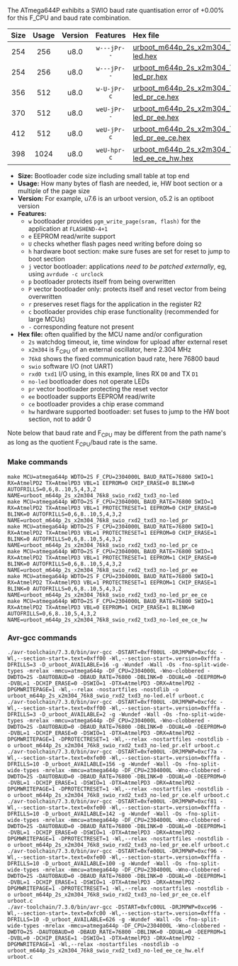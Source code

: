 The ATmega644P exhibits a SWIO baud rate quantisation error of +0.00% for this F_CPU and baud rate combination.

|Size|Usage|Version|Features|Hex file|
|:-:|:-:|:-:|:-:|:--|
|254|256|u8.0|`w---jPr--`|[urboot_m644p_2s_x2m304_76k8_swio_rxd2_txd3_no-led.hex](https://raw.githubusercontent.com/stefanrueger/urboot.hex/main/boards/sanguino/atmega644p/watchdog_2_s/external_oscillator_x/%2B2m304000_hz/%2B%2B76k8_baud/uart1_rxd2_txd3/no-led/urboot_m644p_2s_x2m304_76k8_swio_rxd2_txd3_no-led.hex)|
|254|256|u8.0|`w---jPr--`|[urboot_m644p_2s_x2m304_76k8_swio_rxd2_txd3_no-led_pr.hex](https://raw.githubusercontent.com/stefanrueger/urboot.hex/main/boards/sanguino/atmega644p/watchdog_2_s/external_oscillator_x/%2B2m304000_hz/%2B%2B76k8_baud/uart1_rxd2_txd3/no-led/urboot_m644p_2s_x2m304_76k8_swio_rxd2_txd3_no-led_pr.hex)|
|356|512|u8.0|`w-U-jPr-c`|[urboot_m644p_2s_x2m304_76k8_swio_rxd2_txd3_no-led_pr_ce.hex](https://raw.githubusercontent.com/stefanrueger/urboot.hex/main/boards/sanguino/atmega644p/watchdog_2_s/external_oscillator_x/%2B2m304000_hz/%2B%2B76k8_baud/uart1_rxd2_txd3/no-led/urboot_m644p_2s_x2m304_76k8_swio_rxd2_txd3_no-led_pr_ce.hex)|
|370|512|u8.0|`weU-jPr--`|[urboot_m644p_2s_x2m304_76k8_swio_rxd2_txd3_no-led_pr_ee.hex](https://raw.githubusercontent.com/stefanrueger/urboot.hex/main/boards/sanguino/atmega644p/watchdog_2_s/external_oscillator_x/%2B2m304000_hz/%2B%2B76k8_baud/uart1_rxd2_txd3/no-led/urboot_m644p_2s_x2m304_76k8_swio_rxd2_txd3_no-led_pr_ee.hex)|
|412|512|u8.0|`weU-jPr-c`|[urboot_m644p_2s_x2m304_76k8_swio_rxd2_txd3_no-led_pr_ee_ce.hex](https://raw.githubusercontent.com/stefanrueger/urboot.hex/main/boards/sanguino/atmega644p/watchdog_2_s/external_oscillator_x/%2B2m304000_hz/%2B%2B76k8_baud/uart1_rxd2_txd3/no-led/urboot_m644p_2s_x2m304_76k8_swio_rxd2_txd3_no-led_pr_ee_ce.hex)|
|398|1024|u8.0|`weU-hpr-c`|[urboot_m644p_2s_x2m304_76k8_swio_rxd2_txd3_no-led_ee_ce_hw.hex](https://raw.githubusercontent.com/stefanrueger/urboot.hex/main/boards/sanguino/atmega644p/watchdog_2_s/external_oscillator_x/%2B2m304000_hz/%2B%2B76k8_baud/uart1_rxd2_txd3/no-led/urboot_m644p_2s_x2m304_76k8_swio_rxd2_txd3_no-led_ee_ce_hw.hex)|

- **Size:** Bootloader code size including small table at top end
- **Usage:** How many bytes of flash are needed, ie, HW boot section or a multiple of the page size
- **Version:** For example, u7.6 is an urboot version, o5.2 is an optiboot version
- **Features:**
  + `w` bootloader provides `pgm_write_page(sram, flash)` for the application at `FLASHEND-4+1`
  + `e` EEPROM read/write support
  + `U` checks whether flash pages need writing before doing so
  + `h` hardware boot section: make sure fuses are set for reset to jump to boot section
  + `j` vector bootloader: applications *need to be patched externally*, eg, using `avrdude -c urclock`
  + `p` bootloader protects itself from being overwritten
  + `P` vector bootloader only: protects itself and reset vector from being overwritten
  + `r` preserves reset flags for the application in the register R2
  + `c` bootloader provides chip erase functionality (recommended for large MCUs)
  + `-` corresponding feature not present
- **Hex file:** often qualified by the MCU name and/or configuration
  + `2s` watchdog timeout, ie, time window for upload after external reset
  + `x2m304` is F<sub>CPU</sub> of an external oscillator, here 2.304 MHz
  + `76k8` shows the fixed communication baud rate, here 76800 baud
  + `swio` software I/O (not UART)
  + `rxd0 txd1` I/O using, in this example, lines RX `D0` and TX `D1`
  + `no-led` bootloader does not operate LEDs
  + `pr` vector bootloader protecting the reset vector
  + `ee` bootloader supports EEPROM read/write
  + `ce` bootloader provides a chip erase command
  + `hw` hardware supported bootloader: set fuses to jump to the HW boot section, not to addr 0


Note below that baud rate and F<sub>CPU</sub> may be different from the path name's as long as the quotient F<sub>CPU</sub>/baud rate is the same.

### Make commands
```
make MCU=atmega644p WDTO=2S F_CPU=2304000L BAUD_RATE=76800 SWIO=1 RX=AtmelPD2 TX=AtmelPD3 VBL=1 EEPROM=0 CHIP_ERASE=0 BLINK=0 AUTOFRILLS=0,6,8..10,5,4,3,2 NAME=urboot_m644p_2s_x2m304_76k8_swio_rxd2_txd3_no-led
make MCU=atmega644p WDTO=2S F_CPU=2304000L BAUD_RATE=76800 SWIO=1 RX=AtmelPD2 TX=AtmelPD3 VBL=1 PROTECTRESET=1 EEPROM=0 CHIP_ERASE=0 BLINK=0 AUTOFRILLS=0,6,8..10,5,4,3,2 NAME=urboot_m644p_2s_x2m304_76k8_swio_rxd2_txd3_no-led_pr
make MCU=atmega644p WDTO=2S F_CPU=2304000L BAUD_RATE=76800 SWIO=1 RX=AtmelPD2 TX=AtmelPD3 VBL=1 PROTECTRESET=1 EEPROM=0 CHIP_ERASE=1 BLINK=0 AUTOFRILLS=0,6,8..10,5,4,3,2 NAME=urboot_m644p_2s_x2m304_76k8_swio_rxd2_txd3_no-led_pr_ce
make MCU=atmega644p WDTO=2S F_CPU=2304000L BAUD_RATE=76800 SWIO=1 RX=AtmelPD2 TX=AtmelPD3 VBL=1 PROTECTRESET=1 EEPROM=1 CHIP_ERASE=0 BLINK=0 AUTOFRILLS=0,6,8..10,5,4,3,2 NAME=urboot_m644p_2s_x2m304_76k8_swio_rxd2_txd3_no-led_pr_ee
make MCU=atmega644p WDTO=2S F_CPU=2304000L BAUD_RATE=76800 SWIO=1 RX=AtmelPD2 TX=AtmelPD3 VBL=1 PROTECTRESET=1 EEPROM=1 CHIP_ERASE=1 BLINK=0 AUTOFRILLS=0,6,8..10,5,4,3,2 NAME=urboot_m644p_2s_x2m304_76k8_swio_rxd2_txd3_no-led_pr_ee_ce
make MCU=atmega644p WDTO=2S F_CPU=2304000L BAUD_RATE=76800 SWIO=1 RX=AtmelPD2 TX=AtmelPD3 VBL=0 EEPROM=1 CHIP_ERASE=1 BLINK=0 AUTOFRILLS=0,6,8..10,5,4,3,2 NAME=urboot_m644p_2s_x2m304_76k8_swio_rxd2_txd3_no-led_ee_ce_hw
```

### Avr-gcc commands
```
./avr-toolchain/7.3.0/bin/avr-gcc -DSTART=0xff00UL -DRJMPWP=0xcfdc -Wl,--section-start=.text=0xff00 -Wl,--section-start=.version=0xfffa -DFRILLS=3 -D_urboot_AVAILABLE=16 -g -Wundef -Wall -Os -fno-split-wide-types -mrelax -mmcu=atmega644p -DF_CPU=2304000L -Wno-clobbered -DWDTO=2S -DAUTOBAUD=0 -DBAUD_RATE=76800 -DBLINK=0 -DDUAL=0 -DEEPROM=0 -DVBL=1 -DCHIP_ERASE=0 -DSWIO=1 -DTX=AtmelPD3 -DRX=AtmelPD2 -DPGMWRITEPAGE=1 -Wl,--relax -nostartfiles -nostdlib -o urboot_m644p_2s_x2m304_76k8_swio_rxd2_txd3_no-led.elf urboot.c
./avr-toolchain/7.3.0/bin/avr-gcc -DSTART=0xff00UL -DRJMPWP=0xcfdc -Wl,--section-start=.text=0xff00 -Wl,--section-start=.version=0xfffa -DFRILLS=3 -D_urboot_AVAILABLE=2 -g -Wundef -Wall -Os -fno-split-wide-types -mrelax -mmcu=atmega644p -DF_CPU=2304000L -Wno-clobbered -DWDTO=2S -DAUTOBAUD=0 -DBAUD_RATE=76800 -DBLINK=0 -DDUAL=0 -DEEPROM=0 -DVBL=1 -DCHIP_ERASE=0 -DSWIO=1 -DTX=AtmelPD3 -DRX=AtmelPD2 -DPGMWRITEPAGE=1 -DPROTECTRESET=1 -Wl,--relax -nostartfiles -nostdlib -o urboot_m644p_2s_x2m304_76k8_swio_rxd2_txd3_no-led_pr.elf urboot.c
./avr-toolchain/7.3.0/bin/avr-gcc -DSTART=0xfe00UL -DRJMPWP=0xcf7a -Wl,--section-start=.text=0xfe00 -Wl,--section-start=.version=0xfffa -DFRILLS=10 -D_urboot_AVAILABLE=156 -g -Wundef -Wall -Os -fno-split-wide-types -mrelax -mmcu=atmega644p -DF_CPU=2304000L -Wno-clobbered -DWDTO=2S -DAUTOBAUD=0 -DBAUD_RATE=76800 -DBLINK=0 -DDUAL=0 -DEEPROM=0 -DVBL=1 -DCHIP_ERASE=1 -DSWIO=1 -DTX=AtmelPD3 -DRX=AtmelPD2 -DPGMWRITEPAGE=1 -DPROTECTRESET=1 -Wl,--relax -nostartfiles -nostdlib -o urboot_m644p_2s_x2m304_76k8_swio_rxd2_txd3_no-led_pr_ce.elf urboot.c
./avr-toolchain/7.3.0/bin/avr-gcc -DSTART=0xfe00UL -DRJMPWP=0xcf81 -Wl,--section-start=.text=0xfe00 -Wl,--section-start=.version=0xfffa -DFRILLS=10 -D_urboot_AVAILABLE=142 -g -Wundef -Wall -Os -fno-split-wide-types -mrelax -mmcu=atmega644p -DF_CPU=2304000L -Wno-clobbered -DWDTO=2S -DAUTOBAUD=0 -DBAUD_RATE=76800 -DBLINK=0 -DDUAL=0 -DEEPROM=1 -DVBL=1 -DCHIP_ERASE=0 -DSWIO=1 -DTX=AtmelPD3 -DRX=AtmelPD2 -DPGMWRITEPAGE=1 -DPROTECTRESET=1 -Wl,--relax -nostartfiles -nostdlib -o urboot_m644p_2s_x2m304_76k8_swio_rxd2_txd3_no-led_pr_ee.elf urboot.c
./avr-toolchain/7.3.0/bin/avr-gcc -DSTART=0xfe00UL -DRJMPWP=0xcf96 -Wl,--section-start=.text=0xfe00 -Wl,--section-start=.version=0xfffa -DFRILLS=10 -D_urboot_AVAILABLE=100 -g -Wundef -Wall -Os -fno-split-wide-types -mrelax -mmcu=atmega644p -DF_CPU=2304000L -Wno-clobbered -DWDTO=2S -DAUTOBAUD=0 -DBAUD_RATE=76800 -DBLINK=0 -DDUAL=0 -DEEPROM=1 -DVBL=1 -DCHIP_ERASE=1 -DSWIO=1 -DTX=AtmelPD3 -DRX=AtmelPD2 -DPGMWRITEPAGE=1 -DPROTECTRESET=1 -Wl,--relax -nostartfiles -nostdlib -o urboot_m644p_2s_x2m304_76k8_swio_rxd2_txd3_no-led_pr_ee_ce.elf urboot.c
./avr-toolchain/7.3.0/bin/avr-gcc -DSTART=0xfc00UL -DRJMPWP=0xce96 -Wl,--section-start=.text=0xfc00 -Wl,--section-start=.version=0xfffa -DFRILLS=10 -D_urboot_AVAILABLE=626 -g -Wundef -Wall -Os -fno-split-wide-types -mrelax -mmcu=atmega644p -DF_CPU=2304000L -Wno-clobbered -DWDTO=2S -DAUTOBAUD=0 -DBAUD_RATE=76800 -DBLINK=0 -DDUAL=0 -DEEPROM=1 -DVBL=0 -DCHIP_ERASE=1 -DSWIO=1 -DTX=AtmelPD3 -DRX=AtmelPD2 -DPGMWRITEPAGE=1 -Wl,--relax -nostartfiles -nostdlib -o urboot_m644p_2s_x2m304_76k8_swio_rxd2_txd3_no-led_ee_ce_hw.elf urboot.c
```

